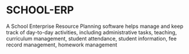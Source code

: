 # SCHOOL-ERP 
A School Enterprise Resource Planning software helps manage and keep track of day-to-day activities, including administrative tasks, teaching, curriculum management, student attendance, student information, fee record management, homework management
